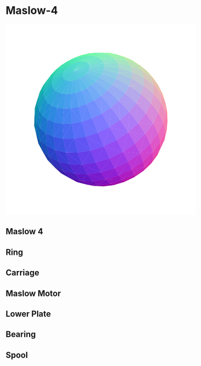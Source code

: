 # Maslow-4

![](/project.svg)

## Maslow 4


## Ring


## Carriage


## Maslow Motor


## Lower Plate


## Bearing


## Spool



